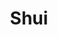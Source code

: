 ---
id: piece
title: "Shui"
source: shui.jpg
materials: "Acrylics"
tags:
    - acrylics
    - animal
---